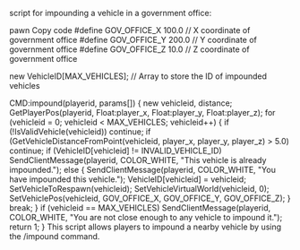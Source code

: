  script for impounding a vehicle in a government office:

pawn
Copy code
#define GOV_OFFICE_X 100.0 // X coordinate of government office
#define GOV_OFFICE_Y 200.0 // Y coordinate of government office
#define GOV_OFFICE_Z 10.0 // Z coordinate of government office

new VehicleID[MAX_VEHICLES]; // Array to store the ID of impounded vehicles

CMD:impound(playerid, params[])
{
    new vehicleid, distance;
    GetPlayerPos(playerid, Float:player_x, Float:player_y, Float:player_z);
    for (vehicleid = 0; vehicleid < MAX_VEHICLES; vehicleid++)
    {
        if (!IsValidVehicle(vehicleid)) continue;
        if (GetVehicleDistanceFromPoint(vehicleid, player_x, player_y, player_z) > 5.0) continue;
        if (VehicleID[vehicleid] != INVALID_VEHICLE_ID) SendClientMessage(playerid, COLOR_WHITE, "This vehicle is already impounded.");
        else
        {
            SendClientMessage(playerid, COLOR_WHITE, "You have impounded this vehicle.");
            VehicleID[vehicleid] = vehicleid;
            SetVehicleToRespawn(vehicleid);
            SetVehicleVirtualWorld(vehicleid, 0);
            SetVehiclePos(vehicleid, GOV_OFFICE_X, GOV_OFFICE_Y, GOV_OFFICE_Z);
        }
        break;
    }
    if (vehicleid == MAX_VEHICLES) SendClientMessage(playerid, COLOR_WHITE, "You are not close enough to any vehicle to impound it.");
    return 1;
}
This script allows players to impound a nearby vehicle by using the /impound command.
